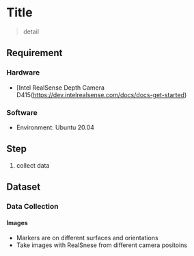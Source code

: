 # Title
> detail

## Requirement
### Hardware
- [Intel RealSense Depth Camera D415(https://dev.intelrealsense.com/docs/docs-get-started)

### Software
- Environment: Ubuntu 20.04

## Step
1. collect data

## Dataset
### Data Collection

#### Images
- Markers are on different surfaces and orientations
- Take images with RealSnese from different camera positoins
